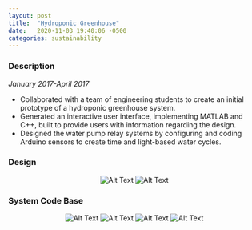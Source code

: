 ```yaml
---
layout: post
title:  "Hydroponic Greenhouse"
date:   2020-11-03 19:40:06 -0500
categories: sustainability 
---
```

### Description 
_January 2017-April 2017_<br/>
- Collaborated with a team of engineering students to create an initial prototype of a hydroponic greenhouse system.
- Generated an interactive user interface, implementing MATLAB and C++, built to provide users with information regarding 
the design.
- Designed the water pump relay systems by configuring and coding Arduino sensors to create time and light-based water 
cycles.

### Design
<div class="post-content">
    <p align="center">
    <img src="https://i.ibb.co/4ZFDPtH/image1.png" alt="Alt Text" />
    <img src="https://i.ibb.co/4PWYyzw/image3.png" alt="Alt Text" /></p>
</div> 

### System Code Base
<div class="post-content">
    <p align="center">
    <img src="https://i.ibb.co/s1VV2jB/image4.jpg" alt="Alt Text" />
    <img src="https://i.ibb.co/374mmkc/image6.jpg" alt="Alt Text" />
    <img src="https://i.ibb.co/bvMdG3P/image5.jpg" alt="Alt Text" />
    <img src="https://i.ibb.co/zfvHzMN/image7.jpg" alt="Alt Text" /></p>
</div> 

